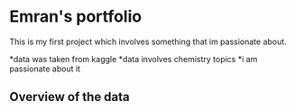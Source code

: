 # Emran's portfolio

This is my first project which involves something that im passionate about.

*data was taken from kaggle
*data involves chemistry topics
*i am passionate about it 

## Overview of the data

